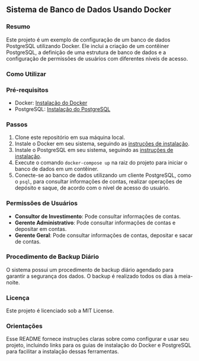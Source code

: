 ## Sistema de Banco de Dados Usando Docker

### Resumo

Este projeto é um exemplo de configuração de um banco de dados PostgreSQL utilizando Docker. Ele inclui a criação de um contêiner PostgreSQL, a definição de uma estrutura de banco de dados e a configuração de permissões de usuários com diferentes níveis de acesso.

### Como Utilizar

### Pré-requisitos

- Docker: [Instalação do Docker](https://docs.docker.com/get-docker/)
- PostgreSQL: [Instalação do PostgreSQL](https://www.postgresql.org/download/)

### Passos

1. Clone este repositório em sua máquina local.
2. Instale o Docker em seu sistema, seguindo as [instruções de instalação](https://docs.docker.com/get-docker/).
3. Instale o PostgreSQL em seu sistema, seguindo as [instruções de instalação](https://www.postgresql.org/download/).
4. Execute o comando `docker-compose up` na raiz do projeto para iniciar o banco de dados em um contêiner.
5. Conecte-se ao banco de dados utilizando um cliente PostgreSQL, como o `psql`, para consultar informações de contas, realizar operações de depósito e saque, de acordo com o nível de acesso do usuário.

### Permissões de Usuários

- **Consultor de Investimento**: Pode consultar informações de contas.
- **Gerente Administrativo**: Pode consultar informações de contas e depositar em contas.
- **Gerente Geral**: Pode consultar informações de contas, depositar e sacar de contas.

### Procedimento de Backup Diário

O sistema possui um procedimento de backup diário agendado para garantir a segurança dos dados. O backup é realizado todos os dias à meia-noite.

### Licença

Este projeto é licenciado sob a MIT License.

### Orientações

Esse README fornece instruções claras sobre como configurar e usar seu projeto, incluindo links para os guias de instalação do Docker e PostgreSQL para facilitar a instalação dessas ferramentas.
```

